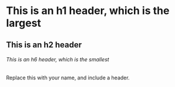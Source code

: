 # This is an h1 header, which is the largest
## This is an h2 header
###### This is an h6 header, which is the smallest
Replace this with your name, and include a header.
